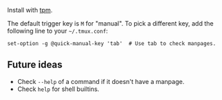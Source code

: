 Install with [tpm](https://github.com/tmux-plugins/tpm).

The default trigger key is `M` for "manual".
To pick a different key,
add the following line to your `~/.tmux.conf`:

```tmux
set-option -g @quick-manual-key 'tab'  # Use tab to check manpages.
```

## Future ideas

-   Check `--help` of a command if it doesn't have a manpage.
-   Check `help` for shell builtins.
